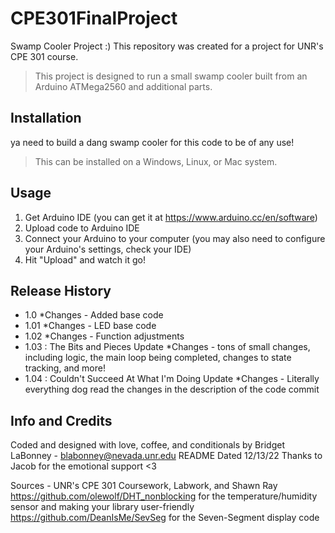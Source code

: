 # CPE301FinalProject
Swamp Cooler Project :)
This repository was created for a project for UNR's CPE 301 course.
> This project is designed to run a small swamp cooler built from an Arduino ATMega2560 and additional parts.

## Installation
ya need to build a dang swamp cooler for this code to be of any use!
> This can be installed on a Windows, Linux, or Mac system.

## Usage
1. Get Arduino IDE (you can get it at https://www.arduino.cc/en/software)
2. Upload code to Arduino IDE
3. Connect your Arduino to your computer (you may also need to configure your Arduino's settings, check your IDE)
4. Hit "Upload" and watch it go!

## Release History
- 1.0
  *Changes - Added base code
- 1.01
  *Changes - LED base code
- 1.02
  *Changes - Function adjustments
- 1.03 : The Bits and Pieces Update
  *Changes - tons of small changes, including logic, the main loop being completed, changes to state tracking, and more!
- 1.04 : Couldn't Succeed At What I'm Doing Update
  *Changes - Literally everything dog read the changes in the description of the code commit


## Info and Credits
Coded and designed with love, coffee, and conditionals by Bridget LaBonney - blabonney@nevada.unr.edu
README Dated 12/13/22
Thanks to Jacob for the emotional support <3

Sources - 
UNR's CPE 301 Coursework, Labwork, and Shawn Ray
https://github.com/olewolf/DHT_nonblocking for the temperature/humidity sensor and making your library user-friendly
https://github.com/DeanIsMe/SevSeg for the Seven-Segment display code 

